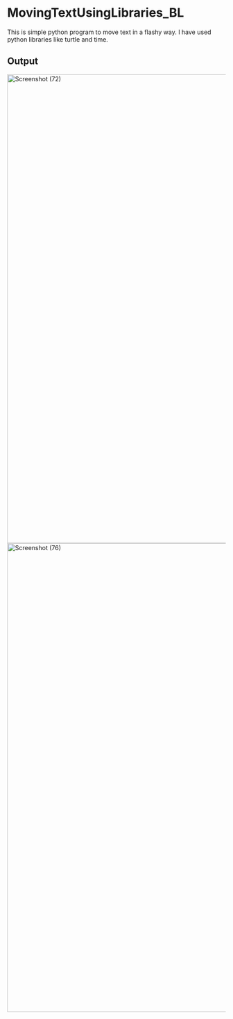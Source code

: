 # MovingTextUsingLibraries_BL

This is simple python program to move text in a flashy way.
I have used python libraries like turtle and time.

## Output
<img width="1920" height="1080" alt="Screenshot (72)" src="https://github.com/user-attachments/assets/b609c0e2-35f1-4d19-a9a6-7750877f132d" />
<img width="1920" height="1080" alt="Screenshot (76)" src="https://github.com/user-attachments/assets/6b8f1baf-aa2c-47ed-8fb1-f4871156785c" />
